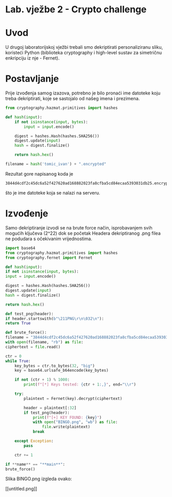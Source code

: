 # Lab. vježbe 2 - Crypto challenge

# Uvod

U drugoj laboratorijskoj vježbi trebali smo dekriptirati personaliziranu sliku, koristeći Python (biblioteka cryptography i high-level sustav za simetričnu enkripciju iz nje - Fernet). 

# Postavljanje

Prije izvođenja samog izazova, potrebno je bilo pronaći ime datoteke koju treba dekriptirati, koje se sastojalo od našeg imena i prezimena. 

```python
from cryptography.hazmat.primitives import hashes

def hash(input):
    if not isinstance(input, bytes):
        input = input.encode()

    digest = hashes.Hash(hashes.SHA256())
    digest.update(input)
    hash = digest.finalize()

    return hash.hex()

filename = hash('tomic_ivan') + ".encrypted"
```

Rezultat gore napisanog koda je 

```
3844d4cdf2c45dc6a52f427620ad168882023fa8cfba5cd84ecaa5393031db25.encrypted
```

što je ime datoteke koja se nalazi na serveru. 

# Izvođenje

Samo dekriptiranje izvodi se na brute force način, isprobavanjem svih mogućih ključeva (2^22) dok se početak Headera dekriptiranog .png filea ne podudara s očekivanim vrijednostima. 

```python
import base64
from cryptography.hazmat.primitives import hashes
from cryptography.fernet import Fernet

def hash(input):
if not isinstance(input, bytes):
input = input.encode()

digest = hashes.Hash(hashes.SHA256())
digest.update(input)
hash = digest.finalize()

return hash.hex()

def test_png(header):
if header.startswith(b"\211PNG\r\n\032\n"):
return True

def brute_force():
filename = "3844d4cdf2c45dc6a52f427620ad168882023fa8cfba5cd84ecaa5393031db25.encrypted"
with open(filename, "rb") as file:
ciphertext = file.read()

ctr = 0
while True:
    key_bytes = ctr.to_bytes(32, "big")
    key = base64.urlsafe_b64encode(key_bytes)

    if not (ctr + 1) % 1000:
        print(f"[*] Keys tested: {ctr + 1:,}", end="\\r")

    try:
        plaintext = Fernet(key).decrypt(ciphertext)

        header = plaintext[:32]
        if test_png(header):
            print(f"[+] KEY FOUND: {key}")
            with open("BINGO.png", "wb") as file:
                file.write(plaintext)
            break

    except Exception:
        pass

    ctr += 1

if **name** == "**main**":
brute_force()
```

Slika BINGO.png izgleda ovako:

[[untitled.png]]
